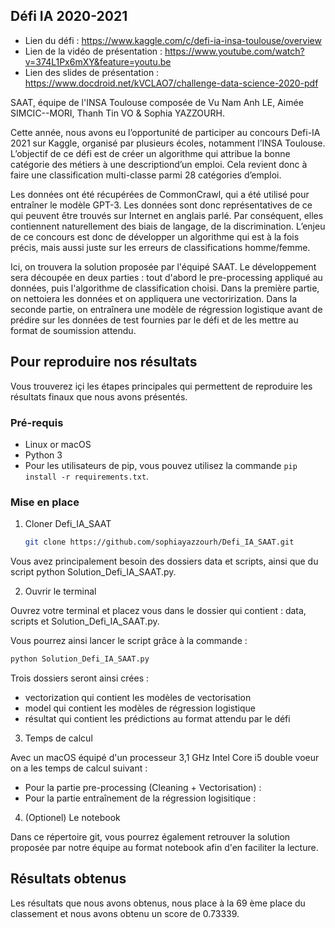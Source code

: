 

<!-- ABOUT THE PROJECT -->
## Défi IA 2020-2021

- Lien du défi : https://www.kaggle.com/c/defi-ia-insa-toulouse/overview 
- Lien de la vidéo de présentation :  https://www.youtube.com/watch?v=374L1Px6mXY&feature=youtu.be 
- Lien des slides de présentation : https://www.docdroid.net/kVCLAO7/challenge-data-science-2020-pdf 

SAAT, équipe de l'INSA Toulouse composée de Vu Nam Anh LE, Aimée SIMCIC--MORI, Thanh Tin VO & Sophia YAZZOURH. 

Cette année, nous avons eu l’opportunité de participer au concours Defi-IA 2021 sur Kaggle, organisé par plusieurs écoles, notamment l’INSA Toulouse. L’objectif de ce défi est de créer un algorithme qui attribue la bonne catégorie des métiers à une descriptiond’un emploi. Cela revient donc à faire une classification multi-classe parmi 28 catégories d’emploi.

Les données ont été récupérées de CommonCrawl, qui a été utilisé pour entraîner le modèle GPT-3. Les données sont donc représentatives de ce qui peuvent être trouvés sur Internet en anglais parlé. Par conséquent, elles contiennent naturellement des biais de langage, de la discrimination. L’enjeu de ce concours est donc de développer un algorithme qui est à la fois précis, mais aussi juste sur les erreurs de classifications homme/femme.

Ici, on trouvera la solution proposée par l'équipé SAAT. Le développement sera découpée en deux parties : tout d'abord le pre-processing appliqué au données, puis l'algorithme de classification choisi. Dans la première partie, on nettoiera les données et on appliquera une vectorirization. Dans la seconde partie, on entraînera une modèle de régression logistique avant de prédire sur les données de test fournies par le défi et de les mettre au format de soumission attendu. 


<!-- GETTING STARTED -->
## Pour reproduire nos résultats

Vous trouverez içi les étapes principales qui permettent de reproduire les résultats finaux que nous avons présentés. 

### Pré-requis

- Linux or macOS
- Python 3
- Pour les utilisateurs de pip, vous pouvez utilisez la commande `pip install -r requirements.txt`.


### Mise en place

1. Cloner Defi_IA_SAAT
   ```sh
   git clone https://github.com/sophiayazzourh/Defi_IA_SAAT.git
   ```
Vous avez principalement besoin des dossiers data et scripts, ainsi que du script python Solution_Defi_IA_SAAT.py. 
  
2. Ouvrir le terminal 

Ouvrez votre terminal et placez vous dans le dossier qui contient :  data, scripts et Solution_Defi_IA_SAAT.py. 

Vous pourrez ainsi lancer le script grâce à la commande : 
   ```sh
   python Solution_Defi_IA_SAAT.py
   ```
Trois dossiers seront ainsi crées : 

- vectorization qui contient les modèles de vectorisation 
- model qui contient les modèles de régression logistique 
- résultat qui contient les prédictions au format attendu par le défi

3. Temps de calcul 

Avec un macOS équipé d'un processeur 3,1 GHz Intel Core i5 double voeur on a les temps de calcul suivant : 

- Pour la partie pre-processing (Cleaning + Vectorisation) : 
- Pour la partie entraînement de la régression logisitique : 

4. (Optionel) Le notebook 

Dans ce répertoire git, vous pourrez également retrouver la solution proposée par notre équipe au format notebook afin d'en faciliter la lecture. 

<!-- USAGE EXAMPLES -->
## Résultats obtenus 

Les résultats que nous avons obtenus, nous place à la 69 ème place du classement et nous avons obtenu un score de 0.73339. 





